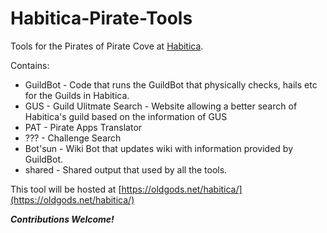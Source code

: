# Habitica-Pirate-Tools
Tools for the Pirates of Pirate Cove at [Habitica](http://www.habitica.com).

Contains:

+ GuildBot - Code that runs the GuildBot that physically checks, hails etc for the Guilds in Habitica. 
+ GUS - Guild Ulitmate Search - Website allowing a better search of Habitica's guild based on the information of GUS
+ PAT - Pirate Apps Translator
+ ??? - Challenge Search 
+ Bot'sun - Wiki Bot that updates wiki with information provided by GuildBot. 
+ shared - Shared output that used by all the tools. 

This tool will be hosted at [https://oldgods.net/habitica/](https://oldgods.net/habitica/)

***Contributions Welcome!***

